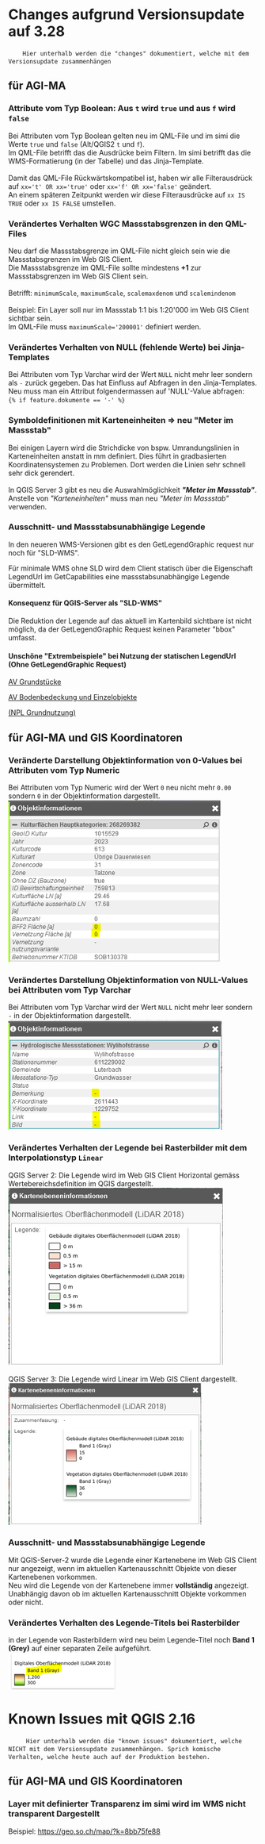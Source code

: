 # Changes aufgrund Versionsupdate auf 3.28

        Hier unterhalb werden die "changes" dokumentiert, welche mit dem Versionsupdate zusammenhängen

## für AGI-MA        
### Attribute vom Typ Boolean: Aus `t` wird `true` und aus `f` wird `false`
Bei Attributen vom Typ Boolean gelten neu im QML-File und im simi die Werte `true` und `false` (Alt/QGIS2 `t` und `f`). <br> 
Im QML-File betrifft das die Ausdrücke beim Filtern. Im simi betrifft das die WMS-Formatierung (in der Tabelle) und das Jinja-Template.
<br><br>
Damit das QML-File Rückwärtskompatibel ist, haben wir alle Filterausdrück auf `xx='t' OR xx='true'` oder `xx='f' OR xx='false'` geändert.<br>
An einem späteren Zeitpunkt werden wir diese Filterausdrücke auf `xx IS TRUE` oder `xx IS FALSE` umstellen.

### Verändertes Verhalten WGC Massstabsgrenzen in den QML-Files
Neu darf die Massstabsgrenze im QML-File nicht gleich sein wie die Massstabsgrenzen im Web GIS Client.<br>
Die Massstabsgrenze im QML-File sollte mindestens **+1** zur Massstabsgrenzen im Web GIS Client sein.
<br><br>
Betrifft: `minimumScale`, `maximumScale`, `scalemaxdenom` und `scalemindenom`
<br><br>
Beispiel: Ein Layer soll nur im Massstab 1:1 bis 1:20'000 im Web GIS Client sichtbar sein.<br>
Im QML-File muss `maximumScale='200001'` definiert werden.

### Verändertes Verhalten von NULL (fehlende Werte) bei Jinja-Templates
Bei Attributen vom Typ Varchar wird der Wert `NULL` nicht mehr leer sondern als `-` zurück gegeben. Das hat Einfluss auf Abfragen in den Jinja-Templates.<br>
Neu muss man ein Attribut folgendermassen auf 'NULL'-Value abfragen:<br>
`{% if feature.dokumente == '-' %}`

### Symboldefinitionen mit Karteneinheiten => neu "Meter im Massstab"
Bei einigen Layern wird die Strichdicke von bspw. Umrandungslinien in Karteneinheiten anstatt in mm definiert. Dies führt in gradbasierten Koordinatensystemen zu Problemen. 
Dort werden die Linien sehr schnell sehr dick gerendert.
<br><br>
In QGIS Server 3 gibt es neu die Auswahlmöglichkeit ***"Meter im Massstab"***. Anstelle von *"Karteneinheiten"* muss man neu *"Meter im Massstab"* verwenden.

### Ausschnitt- und Massstabsunabhängige Legende

In den neueren WMS-Versionen gibt es den GetLegendGraphic request nur noch für "SLD-WMS". 

Für minimale WMS ohne SLD wird dem Client statisch über die Eigenschaft LegendUrl im GetCapabilities eine massstabsunabhängige Legende übermittelt.

#### Konsequenz für QGIS-Server als "SLD-WMS"

Die Reduktion der Legende auf das aktuell im Kartenbild sichtbare ist nicht möglich, da der GetLegendGraphic Request keinen Parameter "bbox" umfasst.

#### Unschöne "Extrembeispiele" bei Nutzung der statischen LegendUrl (Ohne GetLegendGraphic Request)

[AV Grundstücke](https://geo-t.so.ch/api/v1/legend/somap?SERVICE=WMS&VERSION=1.3.0&REQUEST=GetLegendGraphic&LAYER=ch.so.agi.av.grundstuecke&FORMAT=image%2Fpng&STYLE=default&SLD_VERSION=1.1.0)

[AV Bodenbedeckung und Einzelobjekte](https://geo-t.so.ch/api/v1/legend/somap?SERVICE=WMS&VERSION=1.3.0&REQUEST=GetLegendGraphic&LAYER=ch.so.agi.av.bodenbedeckung_einzelobjekte&FORMAT=image%2Fpng&STYLE=default&SLD_VERSION=1.1.0)

[(NPL Grundnutzung)](https://geo-t.so.ch/api/v1/legend/somap?SERVICE=WMS&VERSION=1.3.0&REQUEST=GetLegendGraphic&LAYER=ch.so.arp.nutzungsplanung.grundnutzung&FORMAT=image%2Fpng&STYLE=default&SLD_VERSION=1.1.0)

## für AGI-MA und GIS Koordinatoren      
### Veränderte Darstellung Objektinformation von 0-Values bei Attributen vom Typ Numeric
Bei Attributen vom Typ Numeric wird der Wert `0` neu nicht mehr `0.00` sondern `0` in der Objektinformation dargestellt.<br>
![Objektinfomation_0](./pictures/Objektinfo_numeric.PNG)

### Verändertes Darstellung Objektinformation von NULL-Values bei Attributen vom Typ Varchar
Bei Attributen vom Typ Varchar wird der Wert `NULL` nicht mehr leer sondern `-` in der Objektinformation dargestellt.<br>
![Objektinfomation_0](./pictures/Objektinfo_NULL.PNG)

### Verändertes Verhalten der Legende bei Rasterbilder mit dem Interpolationstyp `Linear`
QGIS Server 2: Die Legende wird im Web GIS Client Horizontal gemäss Wertebereichsdefinition im QGIS dargestellt. <br>
![Objektinfomation_0](./pictures/Legende_Raster_Linear_alt.PNG)
<br><br>
QGIS Server 3: Die Legende wird Linear im Web GIS Client dargestellt.<br>
![Objektinfomation_0](./pictures/Legende_Raster_Linear_neu.PNG)

### Ausschnitt- und Massstabsunabhängige Legende
Mit QGIS-Server-2 wurde die Legende einer Kartenebene im Web GIS Client nur angezeigt, wenn im aktuellen Kartenausschnitt Objekte von dieser Kartenebenen vorkommen.<br>
Neu wird die Legende von der Kartenebene immer **vollständig** angezeigt. Unabhängig davon ob im aktuellen Kartenausschnitt Objekte vorkommen oder nicht.

### Verändertes Verhalten des Legende-Titels bei Rasterbilder
in der Legende von Rasterbildern wird neu beim Legende-Titel noch **Band 1 (Grey)** auf einer separaten Zeile aufgeführt.<br>
![Objektinfomation_0](./pictures/Legende_Band2.PNG)


# Known Issues mit QGIS 2.16

         Hier unterhalb werden die "known issues" dokumentiert, welche NICHT mit dem Versionsupdate zusammenhängen. Sprich komische Verhalten, welche heute auch auf der Produktion bestehen. 

## für AGI-MA und GIS Koordinatoren 
### Layer mit definierter Transparenz im simi wird im WMS nicht transparent Dargestellt

Beispiel: https://geo.so.ch/map/?k=8bb75fe88         
